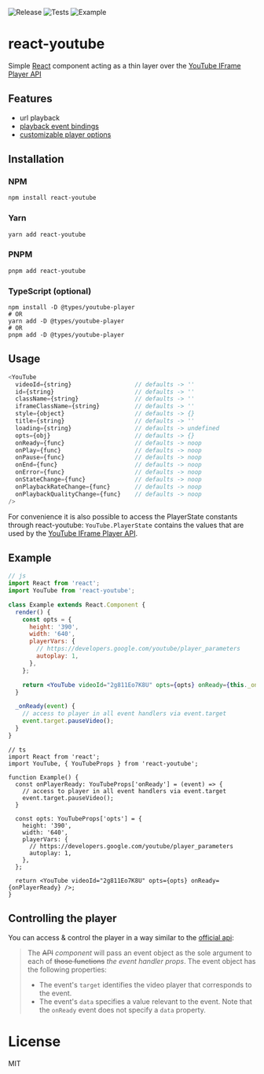 ![Release](https://github.com/tjallingt/react-youtube/workflows/Release/badge.svg) ![Tests](https://github.com/tjallingt/react-youtube/workflows/Tests/badge.svg) ![Example](https://github.com/tjallingt/react-youtube/workflows/Example/badge.svg)

# react-youtube

Simple [React](http://facebook.github.io/react/) component acting as a thin layer over the [YouTube IFrame Player API](https://developers.google.com/youtube/iframe_api_reference)

## Features

- url playback
- [playback event bindings](https://developers.google.com/youtube/iframe_api_reference#Events)
- [customizable player options](https://developers.google.com/youtube/player_parameters)

## Installation

### NPM

```bash
npm install react-youtube
```

### Yarn

```bash
yarn add react-youtube
```

### PNPM

```bash
pnpm add react-youtube
```

### TypeScript (optional)

```
npm install -D @types/youtube-player
# OR
yarn add -D @types/youtube-player
# OR
pnpm add -D @types/youtube-player
```

## Usage

```js
<YouTube
  videoId={string}                  // defaults -> ''
  id={string}                       // defaults -> ''
  className={string}                // defaults -> ''
  iframeClassName={string}          // defaults -> ''
  style={object}                    // defaults -> {}
  title={string}                    // defaults -> ''
  loading={string}                  // defaults -> undefined
  opts={obj}                        // defaults -> {}
  onReady={func}                    // defaults -> noop
  onPlay={func}                     // defaults -> noop
  onPause={func}                    // defaults -> noop
  onEnd={func}                      // defaults -> noop
  onError={func}                    // defaults -> noop
  onStateChange={func}              // defaults -> noop
  onPlaybackRateChange={func}       // defaults -> noop
  onPlaybackQualityChange={func}    // defaults -> noop
/>
```

For convenience it is also possible to access the PlayerState constants through react-youtube:
`YouTube.PlayerState` contains the values that are used by the [YouTube IFrame Player API](https://developers.google.com/youtube/iframe_api_reference#onStateChange).

## Example

```jsx
// js
import React from 'react';
import YouTube from 'react-youtube';

class Example extends React.Component {
  render() {
    const opts = {
      height: '390',
      width: '640',
      playerVars: {
        // https://developers.google.com/youtube/player_parameters
        autoplay: 1,
      },
    };

    return <YouTube videoId="2g811Eo7K8U" opts={opts} onReady={this._onReady} />;
  }

  _onReady(event) {
    // access to player in all event handlers via event.target
    event.target.pauseVideo();
  }
}
```

```tsx
// ts
import React from 'react';
import YouTube, { YouTubeProps } from 'react-youtube';

function Example() {
  const onPlayerReady: YouTubeProps['onReady'] = (event) => {
    // access to player in all event handlers via event.target
    event.target.pauseVideo();
  }

  const opts: YouTubeProps['opts'] = {
    height: '390',
    width: '640',
    playerVars: {
      // https://developers.google.com/youtube/player_parameters
      autoplay: 1,
    },
  };

  return <YouTube videoId="2g811Eo7K8U" opts={opts} onReady={onPlayerReady} />;
}
```

## Controlling the player

You can access & control the player in a way similar to the [official api](https://developers.google.com/youtube/iframe_api_reference#Events):

> The ~~API~~ _component_ will pass an event object as the sole argument to each of ~~those functions~~ _the event handler props_. The event object has the following properties:
>
> - The event's `target` identifies the video player that corresponds to the event.
> - The event's `data` specifies a value relevant to the event. Note that the `onReady` event does not specify a `data` property.

# License

MIT

